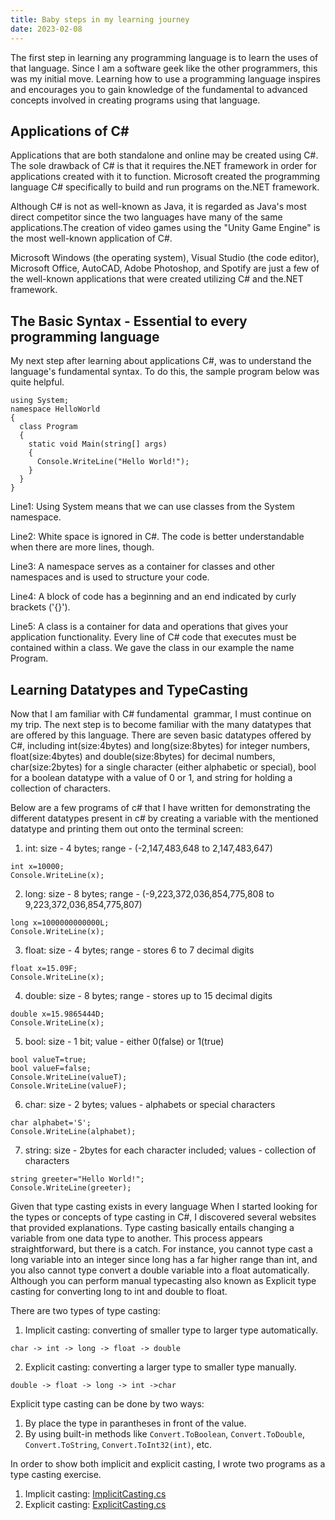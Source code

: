 ```yaml
---
title: Baby steps in my learning journey
date: 2023-02-08
---
```


The first step in learning any programming language is to learn the uses of that language. Since I am a software geek like the other programmers, this was my initial move. Learning how to use a programming language inspires and encourages you to gain knowledge of the fundamental to advanced concepts involved in creating programs using that language.

<h2>Applications of C#</h2>
Applications that are both standalone and online may be created using C#. The sole drawback of C# is that it requires the.NET framework in order for applications created with it to function. Microsoft created the programming language C# specifically to build and run programs on the.NET framework.

Although C# is not as well-known as Java, it is regarded as Java's most direct competitor since the two languages have many of the same applications.The creation of video games using the "Unity Game Engine" is the most well-known application of C#.

Microsoft Windows (the operating system), Visual Studio (the code editor), Microsoft Office, AutoCAD, Adobe Photoshop, and Spotify are just a few of the well-known applications that were created utilizing C# and the.NET framework.

<h2>The Basic Syntax - Essential to every programming language</h2>
My next step after learning about applications C#, was to understand the language's fundamental syntax. To do this, the sample program below was quite helpful.

```
using System;
namespace HelloWorld
{
  class Program
  {
    static void Main(string[] args)
    {
      Console.WriteLine("Hello World!");    
    }
  }
}
```
Line1: Using System means that we can use classes from the System namespace.

Line2: White space is ignored in C#. The code is better understandable when there are more lines, though. 

Line3: A namespace serves as a container for classes and other namespaces and is used to structure your code. 

Line4: A block of code has a beginning and an end indicated by curly brackets ('{}'). 

Line5: A class is a container for data and operations that gives your application functionality. Every line of C# code that executes must be contained within a class. We gave the class in our example the name Program.

<h2>Learning Datatypes and TypeCasting</h2>
Now that I am familiar with C# fundamental  grammar, I must continue on my trip. The next step is to become familiar with the many datatypes that are offered by this language. There are seven basic datatypes offered by C#, including int(size:4bytes) and long(size:8bytes) for integer numbers, float(size:4bytes) and double(size:8bytes) for decimal numbers, char(size:2bytes) for a single character (either alphabetic or special), bool for a boolean datatype with a value of 0 or 1, and string for holding a collection of characters.

Below are a few programs of c# that I have written for demonstrating the different datatypes present in c# by creating a variable with the mentioned datatype and printing them out onto the terminal screen:

1. int: size - 4 bytes;  range - (-2,147,483,648 to 2,147,483,647)
```
int x=10000;
Console.WriteLine(x);
```

2. long: size - 8 bytes;  range - (-9,223,372,036,854,775,808 to 9,223,372,036,854,775,807)
```
long x=1000000000000L;
Console.WriteLine(x);
```

3. float: size - 4 bytes;  range - stores 6 to 7 decimal digits
```
float x=15.09F;
Console.WriteLine(x);
```

4. double: size - 8 bytes;  range - stores up to 15 decimal digits
```
double x=15.9865444D;
Console.WriteLine(x);
```

5. bool: size - 1 bit; value - either 0(false) or 1(true)
```
bool valueT=true;
bool valueF=false;
Console.WriteLine(valueT);
Console.WriteLine(valueF);
```

6. char: size - 2 bytes; values - alphabets or special characters
```
char alphabet='S';
Console.WriteLine(alphabet);
```

7. string: size - 2bytes for each character included; values - collection of characters
```
string greeter="Hello World!";
Console.WriteLine(greeter);
```

Given that type casting exists in every language When I started looking for the types or concepts of type casting in C#, I discovered several websites that provided explanations. Type casting basically entails changing a variable from one data type to another. This process appears straightforward, but there is a catch. For instance, you cannot type cast a long variable into an integer since long has a far higher range than int, and you also cannot type convert a double variable into a float automatically. Although you can perform manual typecasting also known as Explicit type casting for converting long to int and double to float.

There are two types of type casting:
1. Implicit casting: converting of smaller type to larger type automatically.
```
char -> int -> long -> float -> double
```

2. Explicit casting: converting a larger type to smaller type manually.
```
double -> float -> long -> int ->char
```

Explicit type casting can be done by two ways:
1. By place the type in parantheses in front of the value.
2. By using built-in methods like ```Convert.ToBoolean```, ```Convert.ToDouble```, ```Convert.ToString```, ```Convert.ToInt32(int)```, etc.

In order to show both implicit and explicit casting, I wrote two programs as a type casting exercise.
1. Implicit casting: <a href="https://github.com/sreenivas98/Learning_Journey/blob/main/w3schools_practice/ImplicitCasting.cs">ImplicitCasting.cs</a>
2. Explicit casting: <a href="https://github.com/sreenivas98/Learning_Journey/blob/main/w3schools_practice/ExplicitCasting.cs">ExplicitCasting.cs</a>

